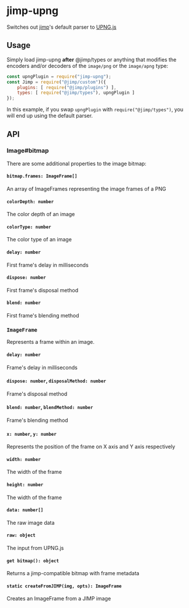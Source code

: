 # jimp-upng
Switches out [jimp](https://github.com/oliver-moran/jimp)'s default parser to [UPNG.js](https://github.com/photopea/UPNG.js)

## Usage
Simply load jimp-upng **after** @jimp/types or anything that modifies the encoders and/or decoders of the `image/png` or the `image/apng` type:
```js
const upngPlugin = require("jimp-upng");
const Jimp = require("@jimp/custom")({
    plugins: [ require("@jimp/plugins") ],
    types: [ require("@jimp/types"), upngPlugin ]
});
```
In this example, if you swap `upngPlugin` with `require("@jimp/types")`, you will end up using the default parser.

## API
### Image#bitmap
There are some additional properties to the image bitmap:
#### `bitmap.frames: ImageFrame[]`
An array of ImageFrames representing the image frames of a PNG
#### `colorDepth: number`
The color depth of an image
#### `colorType: number`
The color type of an image
#### `delay: number`
First frame's delay in milliseconds
#### `dispose: number`
First frame's disposal method
#### `blend: number`
First frame's blending method

### `ImageFrame`
Represents a frame within an image.

#### `delay: number`
Frame's delay in milliseconds
#### `dispose: number`, `disposalMethod: number`
Frame's disposal method
#### `blend: number`, `blendMethod: number`
Frame's blending method
#### `x: number`, `y: number`
Represents the position of the frame on X axis and Y axis respectively
#### `width: number`
The width of the frame
#### `height: number`
The width of the frame
#### `data: number[]`
The raw image data
#### `raw: object`
The input from UPNG.js
#### `get bitmap(): object`
Returns a jimp-compatible bitmap with frame metadata
#### `static createFromJIMP(img, opts): ImageFrame`
Creates an ImageFrame from a JIMP image